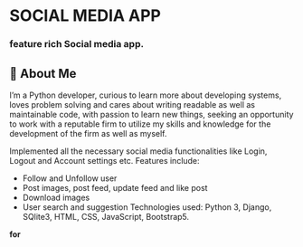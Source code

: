 
# SOCIAL MEDIA APP 
 ### feature rich Social media app. 

## 🚀 About Me
I’m a Python developer, curious to learn more about developing systems, loves problem solving and cares about writing readable as well as maintainable code, with passion to learn new things, seeking  an opportunity  to work with a  reputable  firm to utilize my skills and knowledge for the development of the firm as well as myself.


Implemented all the necessary social media functionalities like Login, Logout and Account settings etc. 
	Features include: 
- 	Follow and Unfollow user
- 	Post images, post feed, update feed and like post
- 	Download images
- 	User search and suggestion
 Technologies used: Python 3, Django, SQlite3, HTML, CSS, JavaScript, Bootstrap5.  
 
 **for**

